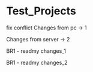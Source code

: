# Test_Projects

fix conflict
Changes from pc -> 1

Changes from server -> 2

BR1 - readmy changes_1

BR1 - readmy changes_2
